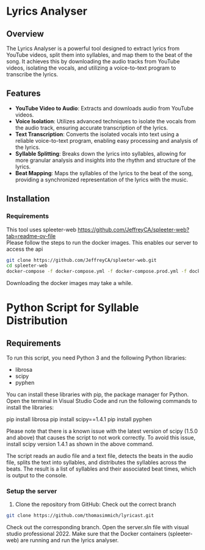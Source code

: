# Lyrics Analyser

## Overview

The Lyrics Analyser is a powerful tool designed to extract lyrics from YouTube videos, split them into syllables, and map them to the beat of the song. It achieves this by downloading the audio tracks from YouTube videos, isolating the vocals, and utilizing a voice-to-text program to transcribe the lyrics.

## Features

- **YouTube Video to Audio**: Extracts and downloads audio from YouTube videos.
- **Voice Isolation**: Utilizes advanced techniques to isolate the vocals from the audio track, ensuring accurate transcription of the lyrics.
- **Text Transcription**: Converts the isolated vocals into text using a reliable voice-to-text program, enabling easy processing and analysis of the lyrics.
- **Syllable Splitting**: Breaks down the lyrics into syllables, allowing for more granular analysis and insights into the rhythm and structure of the lyrics.
- **Beat Mapping**: Maps the syllables of the lyrics to the beat of the song, providing a synchronized representation of the lyrics with the music.

## Installation

### Requirements

This tool uses spleeter-web https://github.com/JeffreyCA/spleeter-web?tab=readme-ov-file    
Please follow the steps to run the docker images. This enables our server to access the api

``` bash
git clone https://github.com/JeffreyCA/spleeter-web.git
cd spleeter-web
docker-compose -f docker-compose.yml -f docker-compose.prod.yml -f docker-compose.prod.selfhost.yml up
```
Downloading the docker images may take a while.

# Python Script for Syllable Distribution

## Requirements

To run this script, you need Python 3 and the following Python libraries:

- librosa
- scipy
- pyphen

You can install these libraries with pip, the package manager for Python. Open the terminal in Visual Studio Code and run the following commands to install the libraries:

pip install librosa
pip install scipy==1.4.1
pip install pyphen


Please note that there is a known issue with the latest version of scipy (1.5.0 and above) that causes the script to not work correctly. To avoid this issue, install scipy version 1.4.1 as shown in the above command.

The script reads an audio file and a text file, detects the beats in the audio file, splits the text into syllables, and distributes the syllables across the beats. The result is a list of syllables and their associated beat times, which is output to the console.

### Setup the server

1. Clone the repository from GitHub:
Check out the correct branch

```bash
git clone https://github.com/thomasimmich/lyricast.git
```
Check out the corresponding branch.
Open the server.sln file with visual studio professional 2022.
Make sure that the Docker containers (spleeter-web) are running and run the lyrics analyser.
